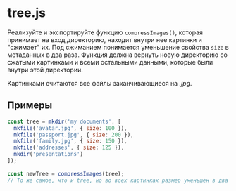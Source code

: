 # tree.js

Реализуйте и экспортируйте функцию `compressImages()`, которая 
принимает на вход директорию, находит внутри нее картинки и "сжимает" 
их. Под сжиманием понимается уменьшение свойства `size` в метаданных в 
два раза. Функция должна вернуть новую директорию со сжатыми 
картинками и всеми остальными данными, которые были внутри этой 
директории.

Картинками считаются все файлы заканчивающиеся на _.jpg_.

## Примеры

```js
const tree = mkdir('my documents', [
  mkfile('avatar.jpg', { size: 100 }),
  mkfile('passport.jpg', { size: 200 }),
  mkfile('family.jpg', { size: 150 }),
  mkfile('addresses', { size: 125 }),
  mkdir('presentations')
]);
 
const newTree = compressImages(tree);
// То же самое, что и tree, но во всех картинках размер уменьшен в два раза
```
